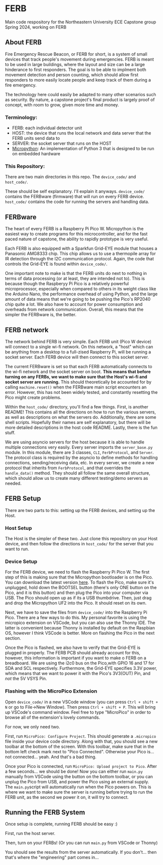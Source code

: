 # FERB
Main code respository for the Northeastern University ECE Capstone group Spring 2024, working on FERB

## About FERB
Fire Emergency Rescue Beacon, or FERB for short, is a system of small devices that track people's movement during emergencies.
FERB is meant to be used in large buildings, where the layout and size can be a large hinderance to first responders.
The goal is to be able to implment both movement detection and person counting, which should allow first responders to
more easily locate people and keep track of them during a fire emergency.

The technology here could easily be adapted to many other scenarios such as security. By nature, a capstone project's
final product is largely proof of concept, with room to grow, given more time and money.

### Terminology:
 - FERB: each individual detector unit
 - HOST: the device that runs the local network and data server that the FERB units send data to
 - SERVER: the socket server that runs on the HOST
 - [Micropython](https://www.raspberrypi.com/documentation/microcontrollers/micropython.html):
   An implementation of Python 3 that is designed to be run on embedded hardware

### This Repository:
There are two main directories in this repo. The `device_code/` and `host_code/`.

These should be self explanatory. I'll explain it anyways.
`device_code/` contains the FERBware (firmware) that will run on every FERB device.
`host_code/` contains the code for running the servers and handling data.


## FERBware 
The heart of every FERB is a Raspberry Pi Pico W. Micropython is the easiest way to create programs for this microcontroller,
and for the fast paced nature of capstone, the ability to rapidly prototype is very useful.

Each FERB is also equipped with a Sparkfun Grid-EYE module that houses a Panasonic AMG8333 chip. This chip allows us to use a
thermopile array for IR detection through the I2C communication protocol. Again, the code that controls the Grid-EYE
is found within `device_code/`.

One important note to make is that the FERB units do next to nothing in terms of data processing (or at least, they are
intended not to). This is because though the Raspberyy Pi Pico is a relatively powerful microprocessor, especially when compared
to others in its weight class like the Arduino Nano, the performance overhead of using Python, and the large amount of data
means that we're going to be pushing the Pico's RP2040 chip quite a lot. We also have to account for power consumption and
overheads from network communication. Overall, this means that the simpler the FERBware is, the better.


## FERB network
The network behind FERB is very simple. Each FERB unit (Pico W device) will connect to a single wi-fi network.
On this network, a "host" which can be anything from a desktop to a full-zised Raspberry Pi, will be running a socket server.
Each FERB device will then connect to this socket server.

The current FERBware is set so that each FERB automatically connects to the wi-fi network and the socket server on boot.
**This means that before turning on any FERBs, we want to make sure that the Host's wi-fi and socket server are running.**
This should theoretically be accounted for by calling `machine.reset()` when the FERBware main script encounters an error.
However, this has not been widely tested, and constantly resetting the Pico might create problems.

Within the `host_code/` directory, you'll find a few things. First, is another README! 
This contains all the directions on how to run the various servers, as well as descriptions on what the servers do.
Additionally, there are some shell scripts. Hopefully their names are self explanatory, but there will be more detailed
descriptions in the host code README. Lastly, there is the fun stuff. 

We are using asyncio servers for the host because it is able to handle multiple connections very easily.
Every server imports the `server_base.py` module. In this module, there are 3 classes, `CLI`, `FerbProtocol`, and `Server`.
The protocol class is required by the asyncio to define methods for handling connections, sending/receiving data, etc.
In every server, we create a new protocol that inherits from `FerbProtocol`, and that overrides the `handle_data()` method.
They should all follow the same overall structure, which should allow us to create many different testing/demo servers as needed.


## FERB Setup
There are two parts to this: setting up the FERB devices, and setting up the Host.

### Host Setup
The Host is the simpler of these two. Just clone this repository on your Host device, and then follow the directions in
`host_code/` for the server that you want to run.

### Device Setup
For the FERB device, we need to flash the Raspberry Pi Pico W. The first step of this is making sure that the Micropython
bootloader is on the Pico. You can download the latest version [here](https://micropython.org/download/RPI_PICO_W/).
To flash the Pico, make sure it's unplugged, hold down the BOOTSEL button (there's only ONE button on the Pico, and it is this
button) and then plug the Pico into your computer via USB. The Pico should open up as if its a USB thumbdrive. Then, just drag
and drop the Micropython UF2 into the Pico. It should reset on its own.

Next, we have to save the files from `device_code/` into the Raspberry Pi Pico. There are a few ways to do this.
My personal favorite is using the micropico extension on VSCode, but you can also use the Thonny IDE. The latter is convenient
because Thonny is installed by default on the Raspbian OS, however I think VSCode is better. More on flashing the Pico in the next section.

Once the Pico is flashed, we also have to verify that the Grid-EYE is plugged in properly. The FERB PCB should already account for this, however, this information is important if you want to make o FERB on a breadboard.
We are using the i2c0 bus on the Pico,with GPIO 16 and 17 for SDA and SCL respectively. Furthermore, the Grid-EYE specifies 3.3V power, which means that we want to power it with the Pico's 3V3(OUT) Pin, and *not* the 5V VSYS Pin. 

### Flashing with the MicroPico Extension
Open `device_code/` in a new VSCode window (you can press `Ctrl + shift + N` or go to File->New Window).
Then press `Ctrl + shift + P`. This will bring up VSCode's command window. Feel free to type "MicroPico" in order to browse all
of the extension's lovely commands.

For now, we only need two.

First, run `MicroPico: Configure Project`. This should generate a `.micropico` file inside your device code directory.
Along with that, you should see a new toolbar at the bottom of the screen. With this toolbar, make sure that in the bottom left
check mark next to "Pico Connected". Otherwise your Pico is... not connected... yeah. And that's a bad thing.

Once your Pico is connected, run `MicroPico: Upload project to Pico`. After a few seconds... we should be done!
Now you can either run `main.py` manually from VSCode using the button on the bottom toolbar, or you can unplug the Pico from
USB, and power the Pico using an external supply. The `main.py`script will automatically run when the Pico powers on. This is
where we want to make sure the server is running before trying to run the FERB unit, as the second we power it on, it will try to connect.

## Running the FERB System
Once setup is complete, running FERB should be easy :)

First, run the host server.

Then, turn on your FERBs! (Or you can run `main.py` from VSCode or Thonny)

You should see the results from the server automatically. If you don't... then that's where the "engineering" part comes in...
